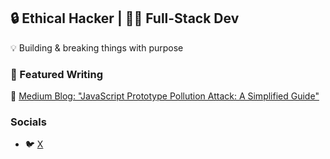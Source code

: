 ## 🔒 Ethical Hacker | 👨‍💻 Full-Stack Dev 

💡 Building & breaking things with purpose 

### 📝 Featured Writing
📖 [Medium Blog: "JavaScript Prototype Pollution Attack: A Simplified Guide"]([https://medium.com/@yourusername/5-tips-for-web-pentesting](https://medium.com/@dodir.sec/javascript-prototype-pollution-attack-a-simplified-guide-c3b4ba8a6441))

### Socials 
- 🐦 [X](https://x.com/izzy0101010101)

